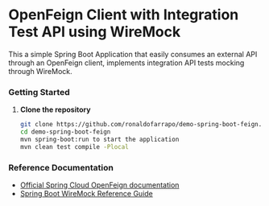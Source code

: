 # OpenFeign Client with Integration Test API using WireMock 

This a simple Spring Boot Application that easily consumes an external API through an OpenFeign client, implements integration API tests mocking through WireMock.

### Getting Started  
1. **Clone the repository**

   ```bash
   git clone https://github.com/ronaldofarrapo/demo-spring-boot-feign.git
   cd demo-spring-boot-feign
   mvn spring-boot:run to start the application
   mvn clean test compile -Plocal 

### Reference Documentation

* [Official Spring Cloud OpenFeign documentation](https://spring.io/projects/spring-cloud-openfeign)
* [Spring Boot WireMock Reference Guide](https://wiremock.org/docs/spring-boot/)

